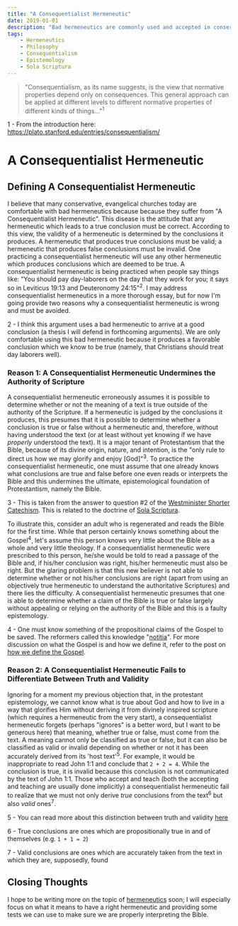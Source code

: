 ```yaml
---
title: "A Consequentialist Hermeneutic"
date: 2019-01-01
description: "Bad hermeneutics are commonly used and accepted in conservative evangelicalism today. This blog post is my attempt to diagnose why pastors and laypeople alike appear to be comfortable while badly misusing scripture. I believe one of the primary reasons why hermeneutics are ignored and unconsidered is because the church today practices a consequentialist hermeneutic. In this post, I define a consequentialist hermeneutic and note some of the flaws in this view."
tags:
    - Hermeneutics
    - Philosophy
    - Consequentialism
    - Epistemology
    - Sola Scriptura
---
```


> "Consequentialism, as its name suggests, is the view that normative properties depend only on consequences. This general approach can be applied at different levels to different normative properties of different kinds of things..."<sup>1</sup>

<aside class="marginnote">
  <span class="noteNumber">1</span> - From the introduction here: <a target="_blank" href="https://plato.stanford.edu/entries/consequentialism/">https://plato.stanford.edu/entries/consequentialism/</a>
</aside>

# A Consequentialist Hermeneutic

## Defining A Consequentialist Hermeneutic

I believe that many conservative, evangelical churches today are comfortable with bad hermeneutics because because they suffer from "A Consequentialist Hermeneutic". This disease is the attitude that any hermeneutic which leads to a true conclusion must be correct. According to this view, the validity of a hermeneutic is determined by the conclusions it produces. A hermeneutic that produces true conclusions must be valid; a hermeneutic that produces false conclusions must be invalid. One practicing a consequentialist hermeneutic will use any other hermeneutic which produces conclusions which are deemed to be true. A consequentialist hermeneutic is being practiced when people say things like: "You should pay day-laborers on the day that they work for you; it says so in Leviticus 19:13 and Deuteronomy 24:15"<sup>2</sup>. I may address consequentialist hermeneutics in a more thorough essay, but for now I'm going provide two reasons why a consequentialist hermeneutic is wrong and must be avoided.

<aside class="marginnote">
  <span class="noteNumber">2</span> - I think this argument uses a bad hermeneutic to arrive at a good conclusion (a thesis I will defend in forthcoming arguments). We are only comfortable using this bad hermeneutic because it produces a favorable conclusion which we know to be true (namely, that Christians should treat day laborers well).
</aside>

### Reason 1: A Consequentialist Hermeneutic Undermines the Authority of Scripture

A consequentialist hermeneutic erroneously assumes it is possible to determine whether or not the meaning of a text is true outside of the authority of the Scripture. If a hermeneutic is judged by the conclusions it produces, this presumes that it is possible to determine whether a conclusion is true or false without a hermeneutic and, therefore, without having understood the text (or at least without yet knowing if we have *properly* understood the text). It is a major tenant of Protestantism that the Bible, because of its divine origin, nature, and intention, is the "only rule to direct us how we may glorify and enjoy [God]"<sup>3</sup>. To practice the consequentialist hermeneutic, one must assume that one already knows what conclusions are true and false before one even reads or interprets the Bible and this undermines the ultimate, epistemological foundation of Protestantism, namely the Bible.

<aside class="marginnote">
  <span class="noteNumber">3</span> - This is taken from the answer to question #2 of the <a href="https://reformed.org/documents/wsc/index.html?_top=https://reformed.org/documents/WSC.html">Westminister Shorter Catechism</a>. This is related to the doctrine of <a href="/tags/sola-scriptura/">Sola Scriptura</a>.
</aside>

To illustrate this, consider an adult who is regenerated and reads the Bible for the first time. While that person certainly knows something about the Gospel<sup>4</sup>, let's assume this person knows very little about the Bible as a whole and very little theology. If a consequentialist hermeneutic were prescribed to this person, he/she would be told to read a passage of the Bible and, if his/her conclusion was right, his/her hermeneutic must also be right. But the glaring problem is that this new believer is not able to determine whether or not his/her conclusions are right (apart from using an objectively true hermeneutic to understand the authoritative Scriptures) and there lies the difficulty. A consequentialist hermeneutic presumes that one is able to determine whether a claim of the Bible is true or false largely without appealing or relying on the authority of the Bible and this is a faulty epistemology.

<aside class="marginnote">
  <span class="noteNumber">4</span> - One must know something of the propositional claims of the Gospel to be saved. The reformers called this knowledge "<a href="https://bible.hightower.space/posts/three-aspects-of-faith/#notitia">notitia</a>". For more discussion on what the Gospel is and how we define it, refer to the post on <a href="https://bible.hightower.space/posts/defining-gospel/">how we define the Gospel</a>.
</aside>

### Reason 2: A Consequentialist Hermeneutic Fails to Differentiate Between Truth and Validity

Ignoring for a moment my previous objection that, in the protestant epistemology, we cannot know what is true about God and how to live in a way that glorifies Him without deriving it from divinely inspired scripture (which requires a hermeneutic from the very start), a consequentialist hermeneutic forgets (perhaps "ignores" is a better word, but I want to be generous here) that meaning, whether true or false, must come from the text. A meaning cannot only be classified as true or false, but it can also be classified as valid or invalid depending on whether or not it has been accurately derived from its 'host text'<sup>5</sup>. For example, it would be inappropriate to read John 1:1 and conclude that `2 + 2 = 4`. While the conclusion is true, it is invalid because this conclusion is not communicated by the text of John 1:1. Those who accept and teach (both the accepting and teaching are usually done implicitly) a consequentialist hermeneutic fail to realize that we must not only derive *true* conclusions from the text<sup>6</sup> but also *valid* ones<sup>7</sup>.

<aside class="marginnote">
  <p><span class="noteNumber">5</span> - You can read more about this distinction between truth and validity <a href="/posts/truth-and-validity-of-hermeneutics/" target="_blank">here</a></p>
  <p><span class="noteNumber">6</span> - True conclusions are ones which are propositionally true in and of themselves (e.g. <code>1 + 1 = 2</code>)</p>
  <span class="noteNumber">7</span> - Valid conclusions are ones which are accurately taken from the text in which they are, supposedly, found
</aside>

## Closing Thoughts

I hope to be writing more on the topic of [hermeneutics](/tags/hermeneutics/) soon; I will especially focus on what it means to have a right hermeneutic and providing some tests we can use to make sure we are properly interpreting the Bible.
